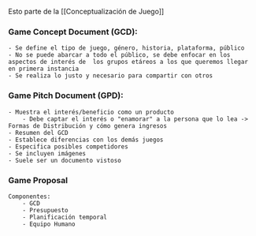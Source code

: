 Esto parte de la [[Conceptualización de Juego]]

### Game Concept Document (GCD):
	- Se define el tipo de juego, género, historia, plataforma, público
	- No se puede abarcar a todo el público, se debe enfocar en los aspectos de interés de 	los grupos etáreos a los que queremos llegar en primera instancia
	- Se realiza lo justo y necesario para compartir con otros

### Game Pitch Document (GPD):
	- Muestra el interés/beneficio como un producto
		- Debe captar el interés o "enamorar" a la persona que lo lea -> Formas de Distribución y cómo genera ingresos
	- Resumen del GCD
	- Establece diferencias con los demás juegos
	- Especifica posibles competidores
	- Se incluyen imágenes
	- Suele ser un documento vistoso

### Game Proposal
	Componentes:
		- GCD
		- Presupuesto
		- Planificación temporal
		- Equipo Humano
